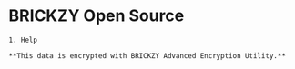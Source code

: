 # BRICKZY Open Source
```
1. Help

**This data is encrypted with BRICKZY Advanced Encryption Utility.**
